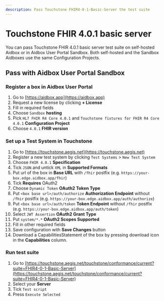 ```yaml
---
description: Pass Touchstone FHIR4-0-1-Basic-Server the test suite
---
```


# Touchstone FHIR 4.0.1 basic server

You can pass Touchstone FHIR 4.0.1 basic server test suite on self-hosted Aidbox or in Aidbox User Portal Sandbox. Both self-hosted and the Sandbox Aidboxes use the same Configuration Projects.

## Pass with Aidbox User Portal Sandbox

### Register a box in Aidbox User Portal

1. Go to [https://aidbox.app](https://aidbox.app)
2. Request a new license by clicking **+ License**
3. Fill in required fields
4. Choose `Sandbox` **hosting**
5. Pick `HL7 FHIR R4 Core 4.0.1` and `Touchstone fixtures for FHIR R4 Core 4.0.1` **Configuration Project**
6. Choose `4.0.1` **FHIR version**

### Set up a Test System in Touchstone

1. Go to [https://touchstone.aegis.net](https://touchstone.aegis.net)
2. Register a new test system by clicking `Test Systems` > `New Test System`
3. Choose `FHIR 4.0.1` **Specification**
4. Tick `JSON` and untick `XML` in **Supported Formats**
5. Put url of the box in **Base URL** with `/fhir` postfix (e.g. `https://your-box.edge.aidbox.app/fhir`)
6. Tick **Requires** OAuth2
7. Choose `Dynamic Token` **OAuth2 Token Type**
8. Put `<box base url>/auth/authorize` **Authorization Endpoint** without `/fhir` postfix (e.g. `https://your-box.edge.aidbox.app/auth/authorize`)
9. Put `<box base url>/auth/token` **Token Endpoint** without `/fhir` postfix (e.g. `https://your-box.edge.aidbox.app/auth/token`)
10. Select `JWT Assertion` **OAuth2 Grant Type**
11. Put `system/*.*` **OAuth2 Scopes Supported**
12. Fill in other required fields
13. Save configuration with **Save Changes** button
14. Download a CapabilitiesStatement of the box by pressing download icon in the **Capabilities** column.

### Run test suite

1. Go to [https://touchstone.aegis.net/touchstone/conformance/current?suite=FHIR4-0-1-Basic-Server](https://touchstone.aegis.net/touchstone/conformance/current?suite=FHIR4-0-1-Basic-Server)
2. Select your **Server**
3. Tick `Test script`
4. Press `Execute Selected`
